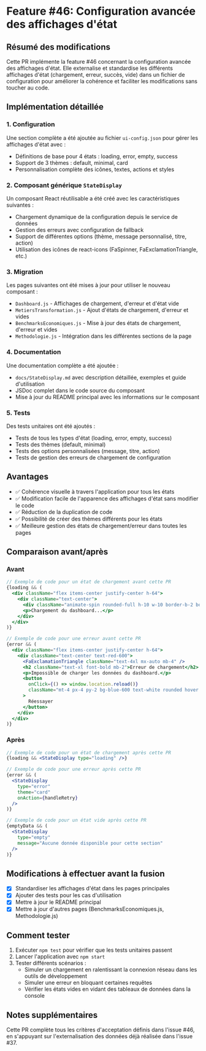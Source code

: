 # Feature #46: Configuration avancée des affichages d'état

## Résumé des modifications

Cette PR implémente la feature #46 concernant la configuration avancée des affichages d'état. Elle externalise et standardise les différents affichages d'état (chargement, erreur, succès, vide) dans un fichier de configuration pour améliorer la cohérence et faciliter les modifications sans toucher au code.

## Implémentation détaillée

### 1. Configuration

Une section complète a été ajoutée au fichier `ui-config.json` pour gérer les affichages d'état avec :
- Définitions de base pour 4 états : loading, error, empty, success
- Support de 3 thèmes : default, minimal, card
- Personnalisation complète des icônes, textes, actions et styles

### 2. Composant générique `StateDisplay`

Un composant React réutilisable a été créé avec les caractéristiques suivantes :
- Chargement dynamique de la configuration depuis le service de données
- Gestion des erreurs avec configuration de fallback
- Support de différentes options (thème, message personnalisé, titre, action)
- Utilisation des icônes de react-icons (FaSpinner, FaExclamationTriangle, etc.)

### 3. Migration

Les pages suivantes ont été mises à jour pour utiliser le nouveau composant :
- `Dashboard.js` - Affichages de chargement, d'erreur et d'état vide
- `MetiersTransformation.js` - Ajout d'états de chargement, d'erreur et vides
- `BenchmarksEconomiques.js` - Mise à jour des états de chargement, d'erreur et vides
- `Methodologie.js` - Intégration dans les différentes sections de la page

### 4. Documentation

Une documentation complète a été ajoutée :
- `docs/StateDisplay.md` avec description détaillée, exemples et guide d'utilisation
- JSDoc complet dans le code source du composant
- Mise à jour du README principal avec les informations sur le composant

### 5. Tests

Des tests unitaires ont été ajoutés :
- Tests de tous les types d'état (loading, error, empty, success)
- Tests des thèmes (default, minimal)
- Tests des options personnalisées (message, titre, action)
- Tests de gestion des erreurs de chargement de configuration

## Avantages

- ✅ Cohérence visuelle à travers l'application pour tous les états
- ✅ Modification facile de l'apparence des affichages d'état sans modifier le code
- ✅ Réduction de la duplication de code
- ✅ Possibilité de créer des thèmes différents pour les états
- ✅ Meilleure gestion des états de chargement/erreur dans toutes les pages

## Comparaison avant/après

### Avant

```jsx
// Exemple de code pour un état de chargement avant cette PR
{loading && (
  <div className="flex items-center justify-center h-64">
    <div className="text-center">
      <div className="animate-spin rounded-full h-10 w-10 border-b-2 border-blue-600 mx-auto mb-4"></div>
      <p>Chargement du dashboard...</p>
    </div>
  </div>
)}

// Exemple de code pour une erreur avant cette PR
{error && (
  <div className="flex items-center justify-center h-64">
    <div className="text-center text-red-600">
      <FaExclamationTriangle className="text-4xl mx-auto mb-4" />
      <h2 className="text-xl font-bold mb-2">Erreur de chargement</h2>
      <p>Impossible de charger les données du dashboard.</p>
      <button 
        onClick={() => window.location.reload()} 
        className="mt-4 px-4 py-2 bg-blue-600 text-white rounded hover:bg-blue-700"
      >
        Réessayer
      </button>
    </div>
  </div>
)}
```

### Après

```jsx
// Exemple de code pour un état de chargement après cette PR
{loading && <StateDisplay type="loading" />}

// Exemple de code pour une erreur après cette PR
{error && (
  <StateDisplay 
    type="error" 
    theme="card"
    onAction={handleRetry}
  />
)}

// Exemple de code pour un état vide après cette PR
{emptyData && (
  <StateDisplay 
    type="empty" 
    message="Aucune donnée disponible pour cette section" 
  />
)}
```

## Modifications à effectuer avant la fusion

- [x] Standardiser les affichages d'état dans les pages principales
- [x] Ajouter des tests pour les cas d'utilisation
- [x] Mettre à jour le README principal
- [x] Mettre à jour d'autres pages (BenchmarksEconomiques.js, Methodologie.js)

## Comment tester

1. Exécuter `npm test` pour vérifier que les tests unitaires passent
2. Lancer l'application avec `npm start`
3. Tester différents scénarios :
   - Simuler un chargement en ralentissant la connexion réseau dans les outils de développement
   - Simuler une erreur en bloquant certaines requêtes
   - Vérifier les états vides en vidant des tableaux de données dans la console

## Notes supplémentaires

Cette PR complète tous les critères d'acceptation définis dans l'issue #46, en s'appuyant sur l'externalisation des données déjà réalisée dans l'issue #37.
